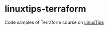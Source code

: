 # linuxtips-terraform
Code samples of Terraform course on [LinuxTips](https://school.linuxtips.io/courses/1233720)
